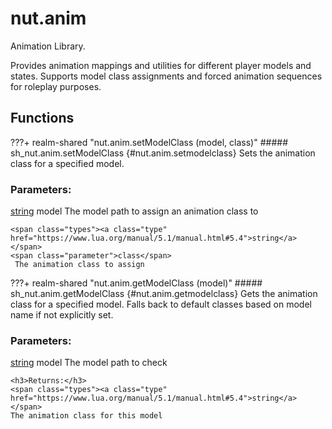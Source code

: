 # nut.anim
Animation Library.

Provides animation mappings and utilities for different player models and states.
Supports model class assignments and forced animation sequences for roleplay purposes.
## Functions
???+ realm-shared "<a id=nut.anim.setModelClass></a>nut.anim.setModelClass (model, class)"
    ##### sh_nut.anim.setModelClass {#nut.anim.setmodelclass}
    Sets the animation class for a specified model.
    <h3>Parameters:</h3>
    <span class="types"><a class="type" href="https://www.lua.org/manual/5.1/manual.html#5.4">string</a></span>
    <span class="parameter">model</span>
     The model path to assign an animation class to

    <span class="types"><a class="type" href="https://www.lua.org/manual/5.1/manual.html#5.4">string</a></span>
    <span class="parameter">class</span>
     The animation class to assign



???+ realm-shared "<a id=nut.anim.getModelClass></a>nut.anim.getModelClass (model)"
    ##### sh_nut.anim.getModelClass {#nut.anim.getmodelclass}
    Gets the animation class for a specified model.
	 Falls back to default classes based on model name if not explicitly set.
    <h3>Parameters:</h3>
    <span class="types"><a class="type" href="https://www.lua.org/manual/5.1/manual.html#5.4">string</a></span>
    <span class="parameter">model</span>
     The model path to check


    <h3>Returns:</h3>
    <span class="types"><a class="type" href="https://www.lua.org/manual/5.1/manual.html#5.4">string</a></span>
    The animation class for this model



